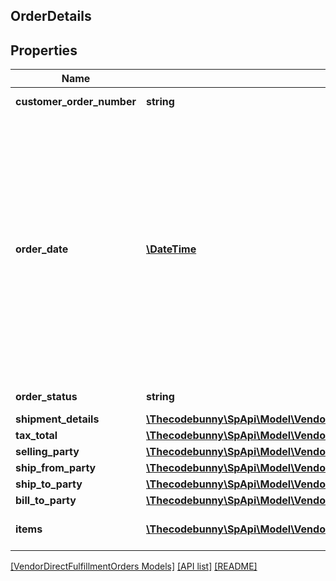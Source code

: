 ## OrderDetails

## Properties

Name | Type | Description | Notes
------------ | ------------- | ------------- | -------------
**customer_order_number** | **string** | The customer order number. |
**order_date** | [**\DateTime**](\DateTime.md) | The date the order was placed. This field is expected to be in ISO-8601 date/time format, for example:2018-07-16T23:00:00Z/ 2018-07-16T23:00:00-05:00 /2018-07-16T23:00:00-08:00. If no time zone is specified, UTC should be assumed. |
**order_status** | **string** | Current status of the order. | [optional]
**shipment_details** | [**\Thecodebunny\SpApi\Model\VendorDirectFulfillmentOrders\ShipmentDetails**](ShipmentDetails.md) |  |
**tax_total** | [**\Thecodebunny\SpApi\Model\VendorDirectFulfillmentOrders\OrderDetailsTaxTotal**](OrderDetailsTaxTotal.md) |  | [optional]
**selling_party** | [**\Thecodebunny\SpApi\Model\VendorDirectFulfillmentOrders\PartyIdentification**](PartyIdentification.md) |  |
**ship_from_party** | [**\Thecodebunny\SpApi\Model\VendorDirectFulfillmentOrders\PartyIdentification**](PartyIdentification.md) |  |
**ship_to_party** | [**\Thecodebunny\SpApi\Model\VendorDirectFulfillmentOrders\Address**](Address.md) |  |
**bill_to_party** | [**\Thecodebunny\SpApi\Model\VendorDirectFulfillmentOrders\PartyIdentification**](PartyIdentification.md) |  |
**items** | [**\Thecodebunny\SpApi\Model\VendorDirectFulfillmentOrders\OrderItem[]**](OrderItem.md) | A list of items in this purchase order. |

[[VendorDirectFulfillmentOrders Models]](../) [[API list]](../../Api) [[README]](../../../README.md)
